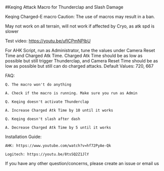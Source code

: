 #Keqing Attack Macro for Thunderclap and Slash Damage

Keqing Charged-E macro
Caution: The use of macros may result in a ban.

May not work on all terrain, will not work if affected by Cryo, as atk spd is slower

Test video: https://youtu.be/ufICPmNPlbU

For AHK Script, run as Administrator, tune the values under Camera Reset Time and Charged Atk Time. Charged Atk Time should be as low as possible but still trigger Thunderclap, and Camera Reset Time should be as low as possible but still can do charged attacks. Default Values: 720, 667


FAQ:

    Q. The macro won't do anything

    A. Check if the macro is running. Make sure you run as Admin

    Q. Keqing doesn't activate Thunderclap

    A. Increase Charged Atk Time by 10 until it works

    Q. Keqing doesn't slash after dash

    A. Decrease Charged Atk Time by 5 until it works

Installation Guide:

    AHK: https://www.youtube.com/watch?v=hf72PyAe-Qk
  
    Logitech: https://youtu.be/8tsSQ2Z1JlY

If you have any other question/concerns, please create an issue or email us
